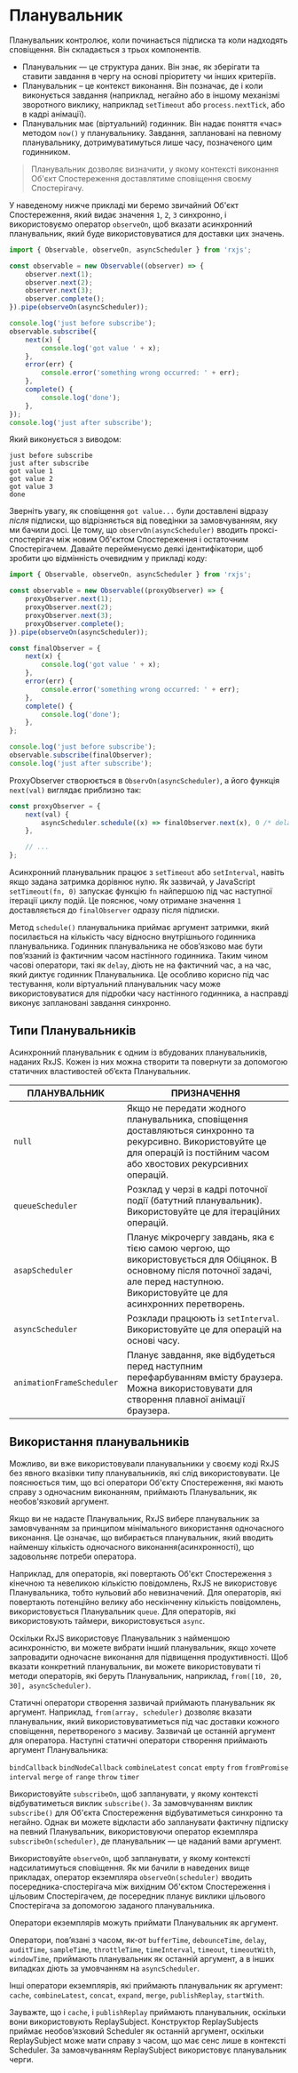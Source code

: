 # Планувальник

Планувальник контролює, коли починається підписка та коли надходять сповіщення. Він складається з трьох компонентів.

-   Планувальник — це структура даних. Він знає, як зберігати та ставити завдання в чергу на основі пріоритету чи інших критеріїв.
-   Планувальник – це контекст виконання. Він позначає, де і коли виконується завдання (наприклад, негайно або в іншому механізмі зворотного виклику, наприклад `setTimeout` або `process.nextTick`, або в кадрі анімації).
-   Планувальник має (віртуальний) годинник. Він надає поняття «час» методом `now()` у планувальнику. Завдання, заплановані на певному планувальнику, дотримуватимуться лише часу, позначеного цим годинником.

> Планувальник дозволяє визначити, у якому контексті виконання Об'єкт Спостереження доставлятиме сповіщення своєму Спостерігачу.

У наведеному нижче прикладі ми беремо звичайний Об'єкт Спостереження, який видає значення `1`, `2`, `3` синхронно, і використовуємо оператор `observeOn`, щоб вказати асинхронний планувальник, який буде використовуватися для доставки цих значень.

```javascript
import { Observable, observeOn, asyncScheduler } from 'rxjs';

const observable = new Observable((observer) => {
	observer.next(1);
	observer.next(2);
	observer.next(3);
	observer.complete();
}).pipe(observeOn(asyncScheduler));

console.log('just before subscribe');
observable.subscribe({
	next(x) {
		console.log('got value ' + x);
	},
	error(err) {
		console.error('something wrong occurred: ' + err);
	},
	complete() {
		console.log('done');
	},
});
console.log('just after subscribe');
```

Який виконується з виводом:

```
just before subscribe
just after subscribe
got value 1
got value 2
got value 3
done
```

Зверніть увагу, як сповіщення `got value...` були доставлені відразу _після_ підписки, що відрізняється від поведінки за замовчуванням, яку ми бачили досі. Це тому, що `observOn(asyncScheduler)` вводить проксі-спостерігач між новим Об'єктом Спостереження і остаточним Спостерігачем. Давайте перейменуємо деякі ідентифікатори, щоб зробити цю відмінність очевидним у прикладі коду:

```javascript
import { Observable, observeOn, asyncScheduler } from 'rxjs';

const observable = new Observable((proxyObserver) => {
	proxyObserver.next(1);
	proxyObserver.next(2);
	proxyObserver.next(3);
	proxyObserver.complete();
}).pipe(observeOn(asyncScheduler));

const finalObserver = {
	next(x) {
		console.log('got value ' + x);
	},
	error(err) {
		console.error('something wrong occurred: ' + err);
	},
	complete() {
		console.log('done');
	},
};

console.log('just before subscribe');
observable.subscribe(finalObserver);
console.log('just after subscribe');
```

ProxyObserver створюється в `ObservOn(asyncScheduler)`, а його функція `next(val)` виглядає приблизно так:

```javascript
const proxyObserver = {
	next(val) {
		asyncScheduler.schedule((x) => finalObserver.next(x), 0 /* delay */, val /* will be the x for the function above */);
	},

	// ...
};
```

Асинхронний планувальник працює з `setTimeout` або `setInterval`, навіть якщо задана затримка дорівнює нулю. Як зазвичай, у JavaScript `setTimeout(fn, 0)` запускає функцію `fn` найпершою під час наступної ітерації циклу подій. Це пояснює, чому отримане значення `1` доставляється до `finalObserver` одразу після підписки.

Метод `schedule()` планувальника приймає аргумент затримки, який посилається на кількість часу відносно внутрішнього годинника планувальника. Годинник планувальника не обов’язково має бути пов’язаний із фактичним часом настінного годинника. Таким чином часові оператори, такі як `delay`, діють не на фактичний час, а на час, який диктує годинник Планувальника. Це особливо корисно під час тестування, коли віртуальний планувальник часу може використовуватися для підробки часу настінного годинника, а насправді виконує заплановані завдання синхронно.

## Типи Планувальників

Асинхронний планувальник є одним із вбудованих планувальників, наданих RxJS. Кожен із них можна створити та повернути за допомогою статичних властивостей об’єкта Планувальник.

| ПЛАНУВАЛЬНИК              | ПРИЗНАЧЕННЯ                                                                                                                                                                                  |
| ------------------------- | -------------------------------------------------------------------------------------------------------------------------------------------------------------------------------------------- |
| `null`                    | Якщо не передати жодного планувальника, сповіщення доставляються синхронно та рекурсивно. Використовуйте це для операцій із постійним часом або хвостових рекурсивних операцій.              |
| `queueScheduler`          | Розклад у черзі в кадрі поточної події (батутний планувальник). Використовуйте це для ітераційних операцій.                                                                                  |
| `asapScheduler`           | Планує мікрочергу завдань, яка є тією самою чергою, що використовується для Обіцянок. В основному після поточної задачі, але перед наступною. Використовуйте це для асинхронних перетворень. |
| `asyncScheduler`          | Розклади працюють із `setInterval`. Використовуйте це для операцій на основі часу.                                                                                                           |
| `animationFrameScheduler` | Планує завдання, яке відбудеться перед наступним перефарбуванням вмісту браузера. Можна використовувати для створення плавної анімації браузера.                                             |

## Використання планувальників

Можливо, ви вже використовували планувальники у своєму коді RxJS без явного вказівки типу планувальників, які слід використовувати. Це пояснюється тим, що всі оператори Об'єкту Спостереження, які мають справу з одночасним виконанням, приймають Планувальник, як необов'язковий аргумент.

Якщо ви не надасте Планувальник, RxJS вибере планувальник за замовчуванням за принципом мінімального використання одночасного виконання. Це означає, що вибирається планувальник, який вводить найменшу кількість одночасного виконання(асинхронності), що задовольняє потреби оператора.

Наприклад, для операторів, які повертають Об'єкт Спостереження з кінечною та невеликою кількістю повідомлень, RxJS не використовує Планувальника, тобто нульовий або невизначений. Для операторів, які повертають потенційно велику або нескінченну кількість повідомлень, використовується Планувальник `queue`. Для операторів, які використовують таймери, використовується `async`.

Оскільки RxJS використовує Планувальник з найменшою асинхронністю, ви можете вибрати інший планувальник, якщо хочете запровадити одночасне виконання для підвищення продуктивності. Щоб вказати конкретний планувальник, ви можете використовувати ті методи операторів, які беруть Планувальник, наприклад, `from([10, 20, 30], asyncScheduler)`.

Статичні оператори створення зазвичай приймають планувальник як аргумент. Наприклад, `from(array, scheduler)` дозволяє вказати планувальник, який використовуватиметься під час доставки кожного сповіщення, перетвореного з масиву. Зазвичай це останній аргумент для оператора. Наступні статичні оператори створення приймають аргумент Планувальника:

`bindCallback`
`bindNodeCallback`
`combineLatest`
`concat`
`empty`
`from`
`fromPromise`
`interval`
`merge`
`of`
`range`
`throw`
`timer`

Використовуйте `subscribeOn`, щоб запланувати, у якому контексті відбуватиметься виклик `subscribe()`. За замовчуванням виклик `subscribe()` для Об'єкта Спостереження відбуватиметься синхронно та негайно. Однак ви можете відкласти або запланувати фактичну підписку на певний Планувальник, використовуючи оператор екземпляра `subscribeOn(scheduler)`, де планувальник — це наданий вами аргумент.

Використовуйте `observeOn`, щоб запланувати, у якому контексті надсилатимуться сповіщення. Як ми бачили в наведених вище прикладах, оператор екземпляра `observeOn(scheduler)` вводить посередника-спостерігача між вихідним Об'єктом Спостереження і цільовим Спостерігачем, де посередник планує виклики цільового Спостерігача за допомогою заданого планувальника.

Оператори екземплярів можуть приймати Планувальник як аргумент.

Оператори, пов’язані з часом, як-от `bufferTime`, `debounceTime`, `delay`, `auditTime`, `sampleTime`, `throttleTime`, `timeInterval`, `timeout`, `timeoutWith`, `windowTime`, приймають планувальник як останній аргумент, а в інших випадках діють за умовчанням на `asyncScheduler`.

Інші оператори екземплярів, які приймають планувальник як аргумент: `cache`, `combineLatest`, `concat`, `expand`, `merge`, `publishReplay`, `startWith`.

Зауважте, що і `cache`, і `publishReplay` приймають планувальник, оскільки вони використовують ReplaySubject. Конструктор ReplaySubjects приймає необов’язковий Scheduler як останній аргумент, оскільки ReplaySubject може мати справу з часом, що має сенс лише в контексті Scheduler. За замовчуванням ReplaySubject використовує планувальник черги.
